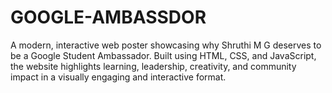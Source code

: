 # GOOGLE-AMBASSDOR
A modern, interactive web poster showcasing why Shruthi M G deserves to be a Google Student Ambassador. Built using HTML, CSS, and JavaScript, the website highlights learning, leadership, creativity, and community impact in a visually engaging and interactive format.
